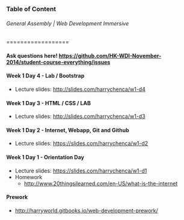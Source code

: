 ### Table of Content
###### General Assembly | Web Development Immersive 
==================

#### Ask questions here! https://github.com/HK-WDI-November-2014/student-course-everything/issues

#### Week 1 Day 4 - Lab / Bootstrap
- Lecture slides: http://slides.com/harrychenca/w1-d4

#### Week 1 Day 3 - HTML / CSS / LAB
- Lecture slides: http://slides.com/harrychenca/w1-d3

#### Week 1 Day 2 - Internet, Webapp, Git and Github
- Lecture slides: https://slides.com/harrychenca/w1-d2

#### Week 1 Day 1 - Orientation Day
- Lecture slides: https://slides.com/harrychenca/w1-d1
- Homework
  - http://www.20thingsilearned.com/en-US/what-is-the-internet

#### Prework
- http://harryworld.gitbooks.io/web-development-prework/
